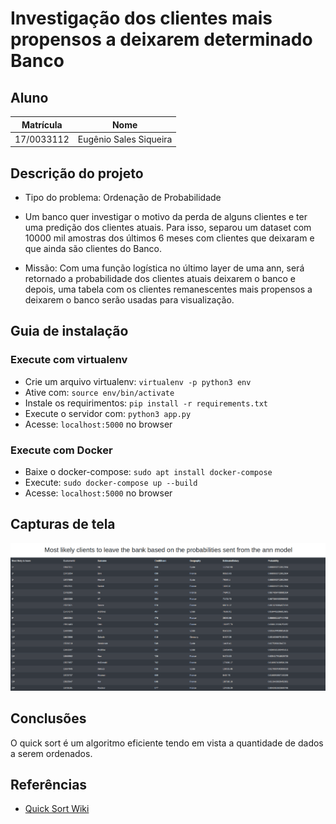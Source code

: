 # Investigação dos clientes mais propensos a deixarem determinado Banco

## Aluno  
| Matrícula | Nome |  
|-----------------------|---------------------|  
| 17/0033112 | Eugênio Sales Siqueira |  
  
## Descrição do projeto

* Tipo do problema: Ordenação de Probabilidade

* Um banco quer investigar o motivo da perda de alguns clientes e ter uma predição dos clientes atuais. Para isso, separou um dataset com 10000 mil amostras dos últimos 6 meses com clientes que deixaram e que ainda são clientes do Banco. 

* Missão: Com uma função logística no último layer de uma ann, será retornado a probabilidade dos clientes atuais deixarem o banco e depois, uma tabela com os clientes remanescentes mais propensos a deixarem o banco serão usadas para visualização.

## Guia de instalação
### Execute com virtualenv
* Crie um arquivo virtualenv: `virtualenv -p python3 env`
* Ative com: `source env/bin/activate`
* Instale os requirimentos: `pip install -r requirements.txt`
* Execute o servidor com: `python3 app.py`
* Acesse: `localhost:5000` no browser

### Execute com Docker
* Baixe o docker-compose: `sudo apt install docker-compose`
* Execute: `sudo docker-compose up --build`
* Acesse: `localhost:5000` no browser


## Capturas de tela
<span style="margin-left: 0%;">![Login](./images/list-clients.png)</span> 

## Conclusões
O quick sort é um algoritmo eficiente tendo em vista a quantidade de dados a serem ordenados.

## Referências
* <a href="https://pt.wikipedia.org/wiki/Quicksort"> Quick Sort Wiki</a>
